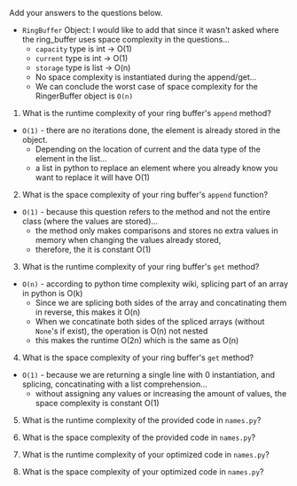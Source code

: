Add your answers to the questions below.

* `RingBuffer` Object: I would like to add that since it wasn't asked where the ring_buffer uses space complexity in the questions...
  * `capacity` type is int -> O(1)
  * `current` type is int -> O(1)
  * `storage` type is list -> O(n)
  * No space complexity is instantiated during the append/get...
  * We can conclude the worst case of space complexity for the RingerBuffer object is `O(n)`

1. What is the runtime complexity of your ring buffer's `append` method?
* `O(1)` - there are no iterations done, the element is already stored in the object.
  * Depending on the location of current and the data type of the element in the list...
  * a list in python to replace an element where you already know you want to replace it will have O(1)

2. What is the space complexity of your ring buffer's `append` function?
* `O(1)` - because this question refers to the method and not the entire class (where the values are stored)...
  * the method only makes comparisons and stores no extra values in memory when changing the values already stored,
  * therefore, the it is constant O(1)

3. What is the runtime complexity of your ring buffer's `get` method?
* `O(n)` - according to python time complexity wiki, splicing part of an array in python is O(k)
  * Since we are splicing both sides of the array and concatinating them in reverse, this makes it O(n)
  * When we concatinate both sides of the spliced arrays (without `None`'s if exist), the operation is O(n) not nested
  * this makes the runtime O(2n) which is the same as O(n)

4. What is the space complexity of your ring buffer's `get` method?
* `O(1)` - because we are returning a single line with 0 instantiation, and splicing, concatinating with a list comprehension...
  * without assigning any values or increasing the amount of values, the space complexity is constant O(1)


5. What is the runtime complexity of the provided code in `names.py`?

6. What is the space complexity of the provided code in `names.py`?

7. What is the runtime complexity of your optimized code in `names.py`?

8. What is the space complexity of your optimized code in `names.py`?
